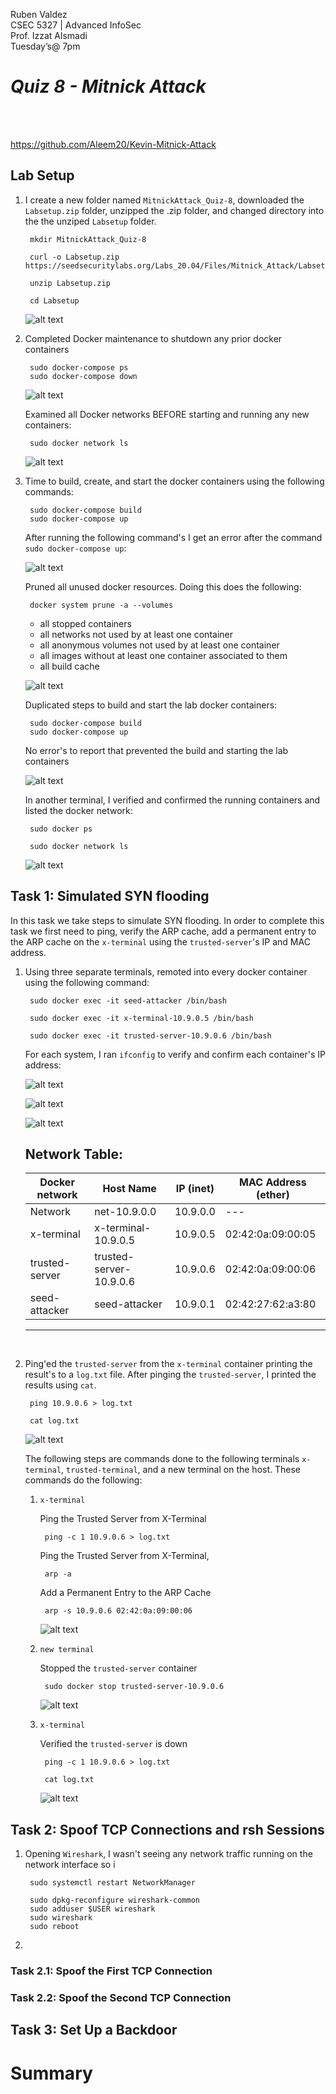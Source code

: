 Ruben Valdez <br> 
CSEC 5327 | Advanced InfoSec  <br> 
Prof. Izzat Alsmadi  <br> 
Tuesday’s@ 7pm  <br> 

# ***Quiz 8 - Mitnick Attack***

<br><br>



https://github.com/Aleem20/Kevin-Mitnick-Attack


## Lab Setup

1. I create a new folder named `MitnickAttack_Quiz-8`, downloaded the `Labsetup.zip` folder, unzipped the .zip folder, and changed directory into the the unziped `Labsetup` folder.

        mkdir MitnickAttack_Quiz-8

        curl -o Labsetup.zip https://seedsecuritylabs.org/Labs_20.04/Files/Mitnick_Attack/Labsetup.zip
        
        unzip Labsetup.zip
        
        cd Labsetup

    ![alt text](<Screenshot 2024-11-06 at 1.41.30 PM.png>)


2. Completed Docker maintenance to shutdown any prior docker containers

        sudo docker-compose ps
        sudo docker-compose down

    ![alt text](<Screenshot 2024-11-06 at 2.04.50 PM.png>)

    
    Examined all Docker networks BEFORE starting and running any new containers:

        sudo docker network ls

    ![alt text](<Screenshot 2024-11-06 at 2.08.33 PM.png>)


3. Time to build, create, and start the docker containers using the following commands:

        sudo docker-compose build
        sudo docker-compose up

    After running the following command's I get an error after the command `sudo docker-compose up`:

    ![alt text](<Screenshot 2024-11-07 at 9.05.06 AM.png>)


    Pruned all unused docker resources.  Doing this does the following:

        docker system prune -a --volumes

    - all stopped containers
    - all networks not used by at least one container
    - all anonymous volumes not used by at least one container
    - all images without at least one container associated to them
    - all build cache

    ![alt text](<Screenshot 2024-11-07 at 9.30.39 AM.png>)


    Duplicated steps to build and start the lab docker containers:

        sudo docker-compose build
        sudo docker-compose up


    No error's to report that prevented the build and starting the lab containers

    ![alt text](<Screenshot 2024-11-07 at 9.43.53 AM.png>)


    In another terminal, I verified and confirmed the running containers and listed the docker network:

        sudo docker ps

        sudo docker network ls

    ![alt text](<Screenshot 2024-11-07 at 9.50.09 AM.png>)


## Task 1: Simulated SYN flooding

In this task we take steps to simulate SYN flooding.  In order to complete this task we first need to ping, verify the ARP cache, add a permanent entry to the ARP cache on the `x-terminal` using the `trusted-server`'s IP and MAC address.

1. Using three separate terminals, remoted into every docker container using the following command:

        sudo docker exec -it seed-attacker /bin/bash

        sudo docker exec -it x-terminal-10.9.0.5 /bin/bash

        sudo docker exec -it trusted-server-10.9.0.6 /bin/bash

    For each system, I ran `ifconfig` to verify and confirm each container's IP address:

    ![alt text](<Screenshot 2024-11-07 at 10.10.55 AM.png>)

    ![alt text](<Screenshot 2024-11-07 at 10.11.22 AM.png>)

    ![alt text](<Screenshot 2024-11-07 at 10.11.39 AM.png>)


    Network Table:
    ---
    | Docker network    | Host Name                 | IP (inet)     | MAC Address (ether)
    | ---               | ---                       | ---           | ---
    | Network           | net-10.9.0.0              | 10.9.0.0      | ---
    | x-terminal        | x-terminal-10.9.0.5       | 10.9.0.5      | 02:42:0a:09:00:05
    | trusted-server    | trusted-server-10.9.0.6   | 10.9.0.6      | 02:42:0a:09:00:06
    | seed-attacker     | seed-attacker             | 10.9.0.1      | 02:42:27:62:a3:80
    ---

<br>

2. Ping'ed the `trusted-server` from the `x-terminal` container printing the result's to a `log.txt` file.  After pinging the `trusted-server`, I printed the results using `cat`.

        ping 10.9.0.6 > log.txt

        cat log.txt

    ![alt text](<Screenshot 2024-11-07 at 12.32.29 PM.png>)

    The following steps are commands done to the following terminals `x-terminal`, `trusted-terminal`, and a new terminal on the host. These commands do the following:    

    1. `x-terminal`

        Ping the Trusted Server from X-Terminal
                
            ping -c 1 10.9.0.6 > log.txt
        
        Ping the Trusted Server from X-Terminal, 
        
            arp -a

        Add a Permanent Entry to the ARP Cache

            arp -s 10.9.0.6 02:42:0a:09:00:06

        ![alt text](<Screenshot 2024-11-07 at 1.44.05 PM.png>)

    2. `new terminal`
        
        Stopped the `trusted-server` container

            sudo docker stop trusted-server-10.9.0.6

        ![alt text](<Screenshot 2024-11-07 at 1.41.28 PM.png>)
    
    3. `x-terminal`

        Verified the `trusted-server` is down

            ping -c 1 10.9.0.6 > log.txt

            cat log.txt

        ![alt text](<Screenshot 2024-11-07 at 1.42.21 PM.png>)


## Task 2: Spoof TCP Connections and rsh Sessions

1. Opening `Wireshark`, I wasn't seeing any network traffic running on the network interface so i 

        sudo systemctl restart NetworkManager

        sudo dpkg-reconfigure wireshark-common
        sudo adduser $USER wireshark
        sudo wireshark
        sudo reboot

2. 









### Task 2.1: Spoof the First TCP Connection



### Task 2.2: Spoof the Second TCP Connection



## Task 3: Set Up a Backdoor



# Summary


